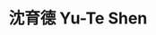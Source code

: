 ---
chinese_name: 沈育德
english_name: Yu-Te Shen
title: 沈育德 Yu-Te Shen
id: yuteshen
collection: members
position: Part-time Research Assistant
type: part-time research assistant
department: 經濟學系學士班二年級
image_path: https://source.unsplash.com/collection/139386/600x600?a=.png
photo: pt_ra/bio-photo.jpg
blurb: 123
---
